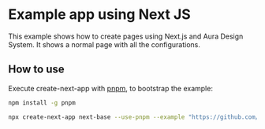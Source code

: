 # Example app using Next JS

This example shows how to create pages using Next.js and Aura Design System. It shows a normal page with all the configurations.

## How to use

Execute create-next-app with [pnpm](https://pnpm.io/), to bootstrap the example:

```bash
npm install -g pnpm
```

```bash
npx create-next-app next-base --use-pnpm --example "https://github.com/garitma/aura-design-system/tree/canary/examples/with-docker"
```
